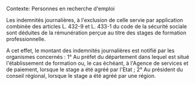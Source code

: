 Contexte: Personnes en recherche d'emploi

Les indemnités journalières, à l'exclusion de celle servie par application combinée des articles L. 432-9 et L. 433-1 du code de la sécurité sociale sont déduites de la rémunération perçue au titre des stages de formation professionnelle.

A cet effet, le montant des indemnités journalières est notifié par les organismes concernés : 1° Au préfet du département dans lequel est situé l'établissement de formation ou, le cas échéant, à l'Agence de services et de paiement, lorsque le stage a été agréé par l'Etat ; 2° Au président du conseil régional, lorsque le stage a été agréé par une région.